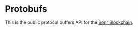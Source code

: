# Protobufs

This is the public protocol buffers API for the [Sonr Blockchain](https://github.com/sonrhq/sonr).
